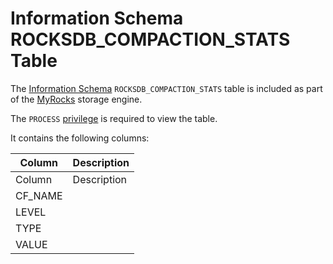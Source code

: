 
# Information Schema ROCKSDB_COMPACTION_STATS Table

The [Information Schema](../../README.md) `ROCKSDB_COMPACTION_STATS` table is included as part of the [MyRocks](../../../../../../../storage-engines/myrocks/README.md) storage engine.


The `PROCESS` [privilege](../../../../../account-management-sql-commands/grant.md) is required to view the table.


It contains the following columns:



| Column | Description |
| --- | --- |
| Column | Description |
| CF_NAME |  |
| LEVEL |  |
| TYPE |  |
| VALUE |  |


